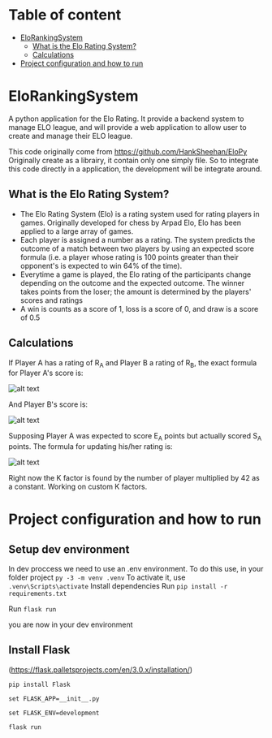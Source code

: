 <!-- TOC -->
# Table of content
* [EloRankingSystem](#elorankingsystem)
  * [What is the Elo Rating System?](#what-is-the-elo-rating-system)
  * [Calculations](#calculations)
* [Project configuration and how to run](#project-configuration-and-how-to-run)
<!-- TOC -->

# EloRankingSystem
A python application for the Elo Rating. It provide a backend system to manage ELO league, and will provide a web application to allow user to create and manage their ELO league.

This code originally come from https://github.com/HankSheehan/EloPy
Originally create as a librairy, it contain only one simply file.
So to integrate this code directly in a application, the development 
will be integrate around.

## What is the Elo Rating System?
* The Elo Rating System (Elo) is a rating system used for rating players in games. Originally developed for chess by Arpad Elo, Elo has been applied to a large array of games.
* Each player is assigned a number as a rating. The system predicts the outcome of a match between two players by using an expected score formula (i.e. a player whose rating is 100 points greater than their opponent's is expected to win 64% of the time).
* Everytime a game is played, the Elo rating of the participants change depending on the outcome and the expected outcome. The winner takes points from the loser; the amount is determined by the players' scores and ratings
* A win is counts as a score of 1, loss is a score of 0, and draw is a score of 0.5


## Calculations
If Player A has a rating of R<sub>A</sub> and Player B a rating of R<sub>B</sub>, the exact formula for Player A's score is:

![alt text](https://wikimedia.org/api/rest_v1/media/math/render/svg/51346e1c65f857c0025647173ae48ddac904adcb)

And Player B's score is:

![alt text](https://wikimedia.org/api/rest_v1/media/math/render/svg/4b340e7d15e61ee7d90f428dcf7f4b3c049d89ff)

Supposing Player A was expected to score E<sub>A</sub> points but actually scored S<sub>A</sub> points. The formula for updating his/her rating is:

![alt text](https://wikimedia.org/api/rest_v1/media/math/render/svg/09a11111b433582eccbb22c740486264549d1129)

Right now the K factor is found by the number of player multiplied by 42 as a constant. Working on custom K factors.


# Project configuration and how to run
## Setup dev environment 
In dev proccess we need to use an .env environment. To do this use, in your folder project
`py -3 -m venv .venv`
To activate it, use
`.venv\Scripts\activate`
Install dependencies
Run `pip install -r requirements.txt`

Run `flask run`

you are now in your dev environment

## Install Flask 
(https://flask.palletsprojects.com/en/3.0.x/installation/)

`pip install Flask`

`set FLASK_APP=__init__.py`

`set FLASK_ENV=development` 

`flask run`
